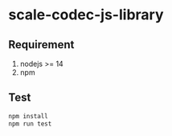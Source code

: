# scale-codec-js-library

## Requirement

1. nodejs >= 14
2. npm


## Test

```bash
npm install
npm run test
```
